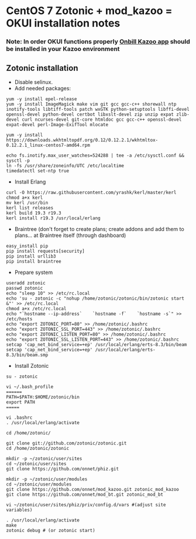# CentOS 7 Zotonic + mod_kazoo = OKUI installation notes
### Note: In order OKUI functions properly [Onbill Kazoo app](https://github.com/onnet/onbill "onbill") should be installed in your Kazoo environment
## Zotonic installation

- Disable selinux.
- Add needed packages:

```
yum -y install epel-release
yum -y install ImageMagick make vim git gcc gcc-c++ shorewall ntp inotify-tools libtiff-tools patch wxGTK python-setuptools libffi-devel openssl-devel python-devel certbot libxslt-devel zip unzip expat zlib-devel curl ncurses-devel git-core htmldoc gcc gcc-c++ openssl-devel expat-devel perl-Image-ExifTool mlocate

yum -y install  https://downloads.wkhtmltopdf.org/0.12/0.12.2.1/wkhtmltox-0.12.2.1_linux-centos7-amd64.rpm

echo fs.inotify.max_user_watches=524288 | tee -a /etc/sysctl.conf && sysctl -p
ln -fs /usr/share/zoneinfo/UTC /etc/localtime
timedatectl set-ntp true
```
- Install Erlang
```
curl -O https://raw.githubusercontent.com/yrashk/kerl/master/kerl
chmod a+x kerl
mv kerl /usr/bin
kerl list releases
kerl build 19.3 r19.3
kerl install r19.3 /usr/local/erlang
```
- Braintree (don't forget to create plans; create addons and add them to plans... at Braintree itself (through dashboard)
```
easy_install pip
pip install requests[security]
pip install urllib3
pip install braintree
```
- Prepare system
```
useradd zotonic 
passwd zotonic 
echo "sleep 10" >> /etc/rc.local 
echo 'su - zotonic -c "nohup /home/zotonic/zotonic/bin/zotonic start &"' >> /etc/rc.local 
chmod a+x /etc/rc.local
echo "`hostname --ip-address`    `hostname -f`    `hostname -s`" >> /etc/hosts
echo "export ZOTONIC_PORT=80" >> /home/zotonic/.bashrc
echo "export ZOTONIC_SSL_PORT=443" >> /home/zotonic/.bashrc
echo "export ZOTONIC_LISTEN_PORT=80" >> /home/zotonic/.bashrc
echo "export ZOTONIC_SSL_LISTEN_PORT=443" >> /home/zotonic/.bashrc
setcap 'cap_net_bind_service=+ep' /usr/local/erlang/erts-8.3/bin/beam
setcap 'cap_net_bind_service=+ep' /usr/local/erlang/erts-8.3/bin/beam.smp
```

- Install Zotonic
```
su - zotonic 

vi ~/.bash_profile
======
PATH=$PATH:$HOME/zotonic/bin
export PATH
=====

vi .bashrc
. /usr/local/erlang/activate

cd /home/zotonic/ 

git clone git://github.com/zotonic/zotonic.git 
cd /home/zotonic/zotonic 

mkdir -p ~/zotonic/user/sites
cd ~/zotonic/user/sites
git clone https://github.com/onnet/phiz.git

mkdir -p ~/zotonic/user/modules
cd ~/zotonic/user/modules
git clone https://github.com/onnet/mod_kazoo.git zotonic_mod_kazoo
git clone https://github.com/onnet/mod_bt.git zotonic_mod_bt

vi ~/zotonic/user/sites/phiz/priv/config.d/vars #(adjust site variables)

. /usr/local/erlang/activate
make 
zotonic debug # (or zotonic start)

```





